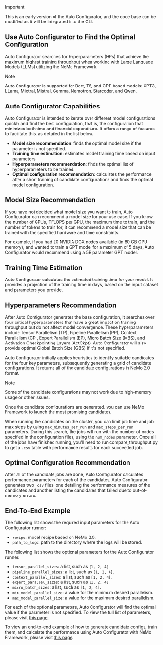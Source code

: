 > [!IMPORTANT] 
> This is an early version of the Auto Configurator, and the code base can be modified as it will be integrated into the CLI.

Use Auto Configurator to Find the Optimal Configuration
-------------------------------------------------------

Auto Configurator searches for hyperparameters (HPs) that achieve the maximum highest training throughput when working with Large Language Models (LLMs) utilizing the NeMo Framework.

> [!NOTE] 
> Auto Configurator is supported for Bert, T5, and GPT-based models: GPT3, LLama, Mixtral, Mistral, Gemma, Nemotron, Starcoder, and Qwen.

Auto Configurator Capabilities
------------------------------

Auto Configurator is intended to iterate over different model configurations quickly and find the best configuration, that is, the configuration that minimizes both time and financial expenditure. It offers a range of features to facilitate this, as detailed in the list below.

- **Model size recommendation**: finds the optimal model size if the parameter is not specified.
- **Training time estimation**: estimates model training time based on input parameters.
- **Hyperparameters recommendation**: finds the optimal list of hyperparameters to be trained.
- **Optimal configuration recommendation**: calculates the performance after a short training of candidate configurations and finds the optimal model configuration.

Model Size Recommendation
-------------------------

If you have not decided what model size you want to train, Auto Configurator can recommend a model size for your use case. If you know the number of GPUs, TFLOPS per GPU, the maximum time to train, and the number of tokens to train for, it can recommend a model size that can be trained with the specified hardware and time constraints.

For example, if you had 20 NVIDIA DGX nodes available (in 80 GB GPU memory), and wanted to train a GPT model for a maximum of 5 days, Auto Configurator would recommend using a 5B parameter GPT model.

Training Time Estimation
------------------------

Auto Configurator calculates the estimated training time for your model. It provides a projection of the training time in days, based on the input dataset and parameters you provide.

Hyperparameters Recommendation
------------------------------

After Auto Configurator generates the base configuration, it searches over four critical hyperparameters that have a great impact on training throughput but do not affect model convergence. These hyperparameters include  Tensor Parallelism (TP), Pipeline Parallelism (PP), Context Parallelism (CP), Expert Parallelism (EP), Micro Batch Size (MBS), and Activation Checkpointing Layers (ActCkpt). Auto Configurator will also provide optimal Global Batch Size (GBS) if it's not specified.

Auto Configurator initially applies heuristics to identify suitable candidates for the four key parameters, subsequently generating a grid of candidate configurations. It returns all of the candidate configurations in NeMo 2.0 format.
   
> [!NOTE]
> Some of the candidate configurations may not work due to high-memory usage or other issues.

Once the candidate configurations are generated, you can use NeMo Framework to launch the most promising candidates.
   
When running the candidates on the cluster, you can limit job time and job max steps by using ``max_minutes_per_run`` and ``max_steps_per_run`` parameters. During this search, the jobs will run with the number of nodes specified in the configuration files, using the ``num_nodes`` parameter. Once all of the jobs have finished running, you'll need to run compare_throughput.py to get a ``.csv`` table with performance results for each succeeded job.

Optimal Configuration Recommendation
------------------------------------

After all of the candidate jobs are done, Auto Configurator calculates performance parameters for each of the candidates. 
Auto Configurator generates two ``.csv`` files: one detailing the performance measures of the candidates and another listing the candidates that failed due to out-of-memory errors.

End-To-End Example
------------------

The following list shows the required input parameters for the Auto Configurator runner:

- ``recipe``: model recipe based on NeMo 2.0.
- ``path_to_logs``: path to the directory where the logs will be stored.

The following list shows the optional parameters for the Auto Configurator runner:

- ``tensor_parallel_sizes``: a list, such as ``[1, 2, 4]``.
- ``pipeline_parallel_sizes``: a list, such as ``[1, 2, 4]``.
- ``context_parallel_sizes``: a list, such as ``[1, 2, 4]``.
- ``expert_parallel_sizes``: a list, such as ``[1, 2, 4]``.
- ``micro_batch_sizes``: a list, such as ``[1, 2, 4]``.
- ``min_model_parallel_size``: a value for the minimum desired parallelism.
- ``max_model_parallel_size``: a value for the maximum desired parallelism.

For each of the optional parameters, Auto Configurator will find the optimal value if the parameter is not specified. To view the full list of parameters, please visit [this page](https://github.com/NVIDIA/NeMo/blob/dpykhtar/nemo_autoconf/nemo/collections/llm/tools/auto_configurator/runner.py#L51).

To view an end-to-end example of how to generate candidate configs, train them, and calculate the performance using Auto Configurator with NeMo Framework, please visit [this page](https://github.com/NVIDIA/NeMo/blob/dpykhtar/nemo_autoconf/examples/llm/auto_configurator/auto_config.py).

